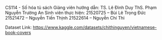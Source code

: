 CS114 - Số hóa tủ sách
Giảng viên hướng dẫn:
  TS. Lê Đình Duy
  ThS. Phạm Nguyễn Trường An
Sinh viên thực hiện:
	21520725 – Bùi Lê Trọng Đức
	21521472 – Nguyễn Tiến Thịnh
	21522614 – Nguyễn Chí Thi

Dataset
Link: https://www.kaggle.com/datasets/chithinguyen/vietnamese-book-covers
